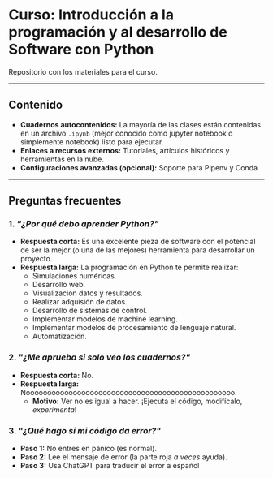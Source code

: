 # Curso: Introducción a la programación y al desarrollo de Software con Python
Repositorio con los materiales para el curso.

---

## Contenido

- **Cuadernos autocontenidos:** La mayoría de las clases están contenidas en un archivo `.ipynb` (mejor conocido como jupyter notebook o simplemente notebook) listo para ejecutar.
- **Enlaces a recursos externos:** Tutoriales, artículos históricos y herramientas en la nube.
- **Configuraciones avanzadas (opcional):** Soporte para Pipenv y Conda

---

## Preguntas frecuentes

### 1. *"¿Por qué debo aprender Python?"*

- **Respuesta corta:** Es una excelente pieza de software con el potencial de ser la mejor (o una de las mejores) herramienta para desarrollar un proyecto.
- **Respuesta larga:** La programación en Python te permite realizar:  
  - Simulaciones numéricas.
  - Desarrollo web.
  - Visualización datos y resultados.
  - Realizar adquisión de datos.
  - Desarrollo de sistemas de control.
  - Implementar modelos de machine learning.
  - Implementar modelos de procesamiento de lenguaje natural.
  - Automatización.

### 2. *"¿Me aprueba si solo veo los cuadernos?"* 

- **Respuesta corta:** No.
- **Respuesta larga:** Nooooooooooooooooooooooooooooooooooooooooooooooooo.  
  - **Motivo:** Ver no es igual a hacer. ¡Ejecuta el código, modifícalo, *experimenta*! 

### 3. *"¿Qué hago si mi código da error?"*

- **Paso 1:** No entres en pánico (es normal).  
- **Paso 2:** Lee el mensaje de error (la parte roja *a veces* ayuda).  
- **Paso 3:** Usa ChatGPT para traducir el error a español


